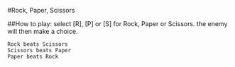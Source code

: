 #Rock, Paper, Scissors

##How to play:
    select [R], [P] or [S] for Rock, Paper or Scissors.
    the enemy will then make a choice.
    
    Rock beats Scissors
    Scissors beats Paper
    Paper beats Rock